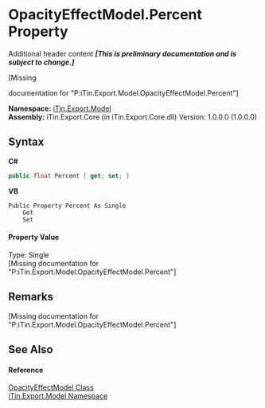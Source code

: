 # OpacityEffectModel.Percent Property 
Additional header content _**\[This is preliminary documentation and is subject to change.\]**_

\[Missing <summary> documentation for "P:iTin.Export.Model.OpacityEffectModel.Percent"\]

**Namespace:**&nbsp;<a href="ef57ffcc-e95e-b212-5a46-9aa6f5a3511f">iTin.Export.Model</a><br />**Assembly:**&nbsp;iTin.Export.Core (in iTin.Export.Core.dll) Version: 1.0.0.0 (1.0.0.0)

## Syntax

**C#**<br />
``` C#
public float Percent { get; set; }
```

**VB**<br />
``` VB
Public Property Percent As Single
	Get
	Set
```


#### Property Value
Type: Single<br />\[Missing <value> documentation for "P:iTin.Export.Model.OpacityEffectModel.Percent"\]

## Remarks
\[Missing <remarks> documentation for "P:iTin.Export.Model.OpacityEffectModel.Percent"\]

## See Also


#### Reference
<a href="0abf4a51-9452-8fec-3749-e24d8f0b300d">OpacityEffectModel Class</a><br /><a href="ef57ffcc-e95e-b212-5a46-9aa6f5a3511f">iTin.Export.Model Namespace</a><br />